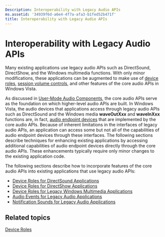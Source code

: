 ```yaml
---
Description: Interoperability with Legacy Audio APIs
ms.assetid: '34939f6d-a6e4-4f7a-afa3-b1fed52b471f'
title: Interoperability with Legacy Audio APIs
---
```


# Interoperability with Legacy Audio APIs

Many existing applications use legacy audio APIs such as DirectSound, DirectShow, and the Windows multimedia functions. With only minor modifications, these applications can be augmented to make use of [device roles](device-roles.md), [session volume controls](session-volume-controls.md), and other features of the core audio APIs in Windows Vista.

As discussed in [User-Mode Audio Components](user-mode-audio-components.md), the core audio APIs serve as the foundation on which higher-level audio APIs are built. In Windows Vista, the audio devices that applications access through legacy audio APIs such as DirectSound and the Windows media **waveOutXxx** and **waveInXxx** functions are, in fact, [audio endpoint devices](audio-endpoint-devices.md) that are implemented by the core audio APIs. Because of inherent limitations in the interfaces of legacy audio APIs, an application can access some but not all of the capabilities of audio endpoint devices through these interfaces. The following sections describe techniques for enhancing existing applications by accessing additional capabilities of audio endpoint devices directly through the core audio APIs. These enhancements typically require only minor changes to the existing application code.

The following sections describe how to incorporate features of the core audio APIs into existing applications that use legacy audio APIs:

-   [Device Roles for DirectSound Applications](device-roles-for-directsound-applications.md)
-   [Device Roles for DirectShow Applications](device-roles-for-directshow-applications.md)
-   [Device Roles for Legacy Windows Multimedia Applications](device-roles-for-legacy-windows-multimedia-applications.md)
-   [Audio Events for Legacy Audio Applications](audio-events-for-legacy-audio-applications.md)
-   [Notification Sounds for Legacy Audio Applications](notification-sounds-for-legacy-audio-applications.md)

## Related topics

<dl> <dt>

[Device Roles](device-roles.md)
</dt> </dl>

 

 



